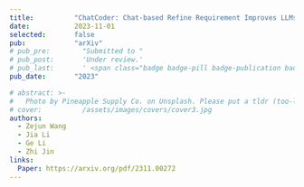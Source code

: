 ```yaml
---
title:          "ChatCoder: Chat-based Refine Requirement Improves LLMs' Code Generation"
date:           2023-11-01
selected:       false
pub:            "arXiv"
# pub_pre:        "Submitted to "
# pub_post:       'Under review.'
# pub_last:       ' <span class="badge badge-pill badge-publication badge-success">CCF-A, Poster</span>'
pub_date:       "2023"

# abstract: >-
#   Photo by Pineapple Supply Co. on Unsplash. Please put a tldr (too-long-didnt-read, 1~2 sentences) of your publication here. It is not recommended to put the actual abstract here because it is usually too long to fit in. $\LaTeX$ is supported. $a=b+c$.
# cover:          /assets/images/covers/cover3.jpg
authors:
  - Zejun Wang
  - Jia Li
  - Ge Li
  - Zhi Jin
links:
  Paper: https://arxiv.org/pdf/2311.00272
---
```

